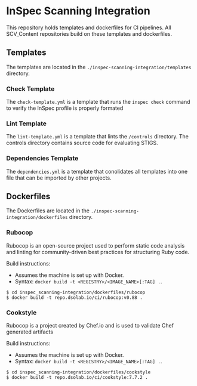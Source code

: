 # InSpec Scanning Integration

This repository holds templates and dockerfiles for CI pipelines. All SCV_Content repositories build on these templates and dockerfiles.

## Templates

The templates are located in the `./inspec-scanning-integration/templates` directory.

### Check Template

The `check-template.yml` is a template that runs the `inspec check` command to verify the InSpec profile is properly formated 

### Lint Template

The `lint-template.yml` is a template that lints the `/controls` directory. The controls directory contains source code for evaluating STIGS.

### Dependencies Template

The `dependencies.yml` is a template that conolidates all templates into one file that can be imported by other projects. 

## Dockerfiles

The Dockerfiles are located in the `./inspec-scanning-integration/dockerfiles` directory. 

### Rubocop

Rubocop is an open-source project used to perform static code analysis and linting for community-driven best practices for structuring Ruby code. 

Build instructions: 
- Assumes the machine is set up with Docker. 
- Syntax: `docker build -t <REGISTRY>/<IMAGE_NAME>[:TAG] .`.

```
$ cd inspec_scanning-integration/dockerfiles/rubocop
$ docker build -t repo.dsolab.io/ci/rubocop:v0.88 .
```

### Cookstyle 

Rubocop is a project created by Chef.io and is used to validate Chef generated artifacts 

Build instructions: 
- Assumes the machine is set up with Docker. 
- Syntax: `docker build -t <REGISTRY>/<IMAGE_NAME>[:TAG] .`.

```
$ cd inspec_scanning-integration/dockerfiles/cookstyle
$ docker build -t repo.dsolab.io/ci/cookstyle:7.7.2 .
```
